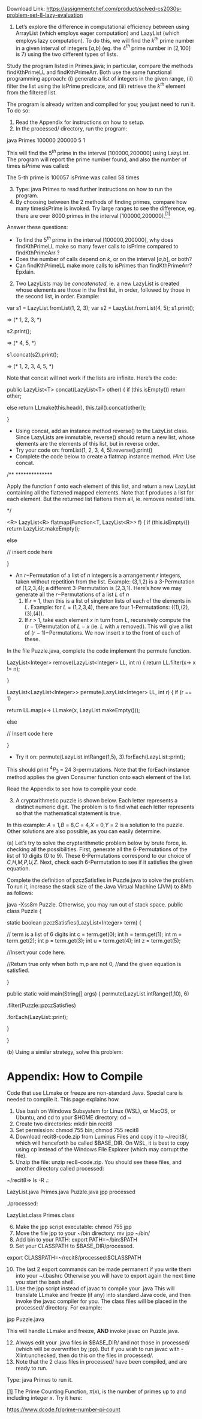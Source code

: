 Download Link: https://assignmentchef.com/product/solved-cs2030s-problem-set-8-lazy-evaluation
<br>



<ol>

 <li>Let’s explore the difference in computational efficiency between using ArrayList (which employs eager computation) and LazyList (which employs lazy computation). To do this, we will find the <em>k<sup>th </sup></em>prime number in a given interval of integers [<em>a,b</em>] (eg. the 4<em><sup>th </sup></em>prime number in [2<em>,</em>100] is 7) using the two different types of lists.</li>

</ol>

Study the program listed in Primes.java; in particular, compare the methods findKthPrimeLL and findKthPrimeArr. Both use the same functional programming approach: (i) generate a list of integers in the given range, (ii) filter the list using the isPrime predicate, and (iii) retrieve the <em>k<sup>th </sup></em>element from the filtered list.

The program is already written and compiled for you; you just need to run it. To do so:

<ol>

 <li>Read the Appendix for instructions on how to setup.</li>

 <li>In the processed/ directory, run the program:</li>

</ol>

java Primes 100000 200000 5 1

This will find the 5<em><sup>th </sup></em>prime in the interval [100000<em>,</em>200000] using LazyList. The program will report the prime number found, and also the number of times isPrime was called:

The 5-th prime is 100057 isPrime was called 58 times

<ol start="3">

 <li>Type: java Primes to read further instructions on how to run the program.</li>

 <li>By choosing between the 2 methods of finding primes, compare how many timesisPrime is invoked. Try large ranges to see the difference, eg. there are over 8000 primes in the interval [100000<em>,</em>200000].<a href="#_ftn1" name="_ftnref1"><sup>[1]</sup></a></li>

</ol>

Answer these questions:

<ul>

 <li>To find the 5<em><sup>th </sup></em>prime in the interval [100000<em>,</em>200000], why does findKthPrimeLL make so many fewer calls to isPrime compared to findKthPrimeArr ?</li>

 <li>Does the number of calls depend on <em>k</em>, or on the interval [<em>a,b</em>], or both?</li>

 <li>Can findKthPrimeLL make more calls to isPrimes than findKthPrimeArr? Epxlain.</li>

</ul>

<ol start="2">

 <li>Two LazyLists may be <em>concatenated</em>, ie. a new LazyList is created whose elements are those in the first list, in order, followed by those in the second list, in order. Example:</li>

</ol>

var s1 = LazyList.fromList(1, 2, 3); var s2 = LazyList.fromList(4, 5); s1.print();

=&gt; (* 1, 2, 3, *)

s2.print();

=&gt; (* 4, 5, *)

s1.concat(s2).print();

=&gt; (* 1, 2, 3, 4, 5, *)

Note that concat will not work if the lists are infinite. Here’s the code:

public LazyList&lt;T&gt; concat(LazyList&lt;T&gt; other) { if (this.isEmpty()) return other;

else return LLmake(this.head(), this.tail().concat(other));

}

<ul>

 <li>Using concat, add an instance method reverse() to the LazyList class. Since LazyLists are immutable, reverse() should return a new list, whose elements are the elements of this list, but in reverse order.</li>

 <li>Try your code on: fromList(1, 2, 3, 4, 5).reverse().print()</li>

 <li>Complete the code below to create a flatmap instance method. <em>Hint: </em>Use concat.</li>

</ul>

/** **************

Apply the function f onto each element of this list, and return a new LazyList containing all the flattened mapped elements. Note that f produces a list for each element. But the returned list flattens them all, ie. removes nested lists.

*/

&lt;R&gt; LazyList&lt;R&gt; flatmap(Function&lt;T, LazyList&lt;R&gt;&gt; f) { if (this.isEmpty()) return LazyList.makeEmpty();

else

// insert code here

}

<ul>

 <li>An <em>r</em>−Permutation of a list of <em>n </em>integers is a arrangement <em>r </em>integers, taken without repetition from the list. Example: (3<em>,</em>1<em>,</em>2) is a 3-Permutation of (1<em>,</em>2<em>,</em>3<em>,</em>4); a different 3-Permutation is (2<em>,</em>3<em>,</em>1). Here’s how we may generate all the <em>r</em>−Permutations of a list <em>L </em>of <em>n </em>

  <ol>

   <li>If <em>r </em>= 1, then this is a list of singleton lists of each of the elements in <em>L</em>. Example: for <em>L </em>= (1<em>,</em>2<em>,</em>3<em>,</em>4), there are four 1-Permutations: ((1)<em>,</em>(2)<em>,</em>(3)<em>,</em>(4)).</li>

   <li>If <em>r &gt; </em>1, take each element <em>x </em>in turn from <em>L</em>, recursively compute the (<em>r </em>− 1)Permutation of <em>L </em>− <em>x </em>(ie. <em>L </em>with <em>x </em>removed). This will give a list of (<em>r </em>− 1)−Permutations. We now insert <em>x </em>to the front of each of these.</li>

  </ol></li>

</ul>

In the file Puzzle.java, complete the code implement the permute function.

LazyList&lt;Integer&gt; remove(LazyList&lt;Integer&gt; LL, int n) { return LL.filter(x-&gt; x != n);

}

LazyList&lt;LazyList&lt;Integer&gt;&gt; permute(LazyList&lt;Integer&gt; LL, int r) { if (r == 1)

return LL.map(x-&gt; LLmake(x, LazyList.makeEmpty()));

else

// Insert code here

}

<ul>

 <li>Try it on: permute(LazyList.intRange(1,5), 3).forEach(LazyList::print);</li>

</ul>

This should print <sup>4</sup><em>P</em><sub>3 </sub>= 24 3-permutations. Note that the forEach instance method applies the given Consumer function onto each element of the list.

Read the Appendix to see how to compile your code.

<ol start="3">

 <li>A cryptarithmetic puzzle is shown below. Each letter represents a distinct numeric digit. The problem is to find what each letter represents so that the mathematical statement is true.</li>

</ol>

In this example: <em>A </em>= 1<em>,B </em>= 8<em>,C </em>= 4<em>,X </em>= 0<em>,Y </em>= 2 is a solution to the puzzle. Other solutions are also possible, as you can easily determine.

(a) Let’s try to solve the cryptarithmetic problem below by brute force, ie. checking all the possibilities. First, generate all the 6-Permutations of the list of 10 digits (0 to 9). These 6-Permutations correspond to our choice of <em>C,H,M,P,U,Z</em>. Next, check each 6-Permutation to see if it satisfies the given equation.

Complete the definition of pzczSatisfies in Puzzle.java to solve the problem. To run it, increase the stack size of the Java Virtual Machine (JVM) to 8Mb as follows:

java -Xss8m Puzzle. Otherwise, you may run out of stack space. public class Puzzle {

static boolean pzczSatisfies(LazyList&lt;Integer&gt; term) {

// term is a list of 6 digits int c = term.get(0); int h = term.get(1); int m = term.get(2); int p = term.get(3); int u = term.get(4); int z = term.get(5);

//Insert your code here.

//Return true only when both m,p are not 0, //and the given equation is satisfied.

}

public static void main(String[] args) { permute(LazyList.intRange(1,10), 6)

.filter(Puzzle::pzczSatisfies)

.forEach(LazyList::print);

}

}

(b) Using a similar strategy, solve this problem:

<h1>Appendix: How to Compile</h1>

Code that use LLmake or freeze are non-standard Java. Special care is needed to compile it. This page explains how.

<ol>

 <li>Use bash on Windows Subsystem for Linux (WSL), or MacOS, or Ubuntu, and cd to your $HOME directory: cd ~</li>

 <li>Create two directories: mkdir bin recit8</li>

 <li>Set permission: chmod 755 bin; chmod 755 recit8</li>

 <li>Download recit8-code.zip from Luminus Files and copy it to ~/recit8/, which will henceforth be called $BASE_DIR. On WSL, it is best to copy using cp instead of the Windows File Explorer (which may corrupt the file).</li>

 <li>Unzip the file: unzip rec8-code.zip. You should see these files, and another directory called processed:</li>

</ol>

~/recit8=&gt; ls -R .:

LazyList.java Primes.java Puzzle.java jpp processed

./processed:

LazyList.class Primes.class

<ol start="6">

 <li>Make the jpp script executable: chmod 755 jpp</li>

 <li>Move the file jpp to your ~/bin directory: mv jpp ~/bin/</li>

 <li>Add bin to your PATH: export PATH=~/bin:$PATH</li>

 <li>Set your CLASSPATH to $BASE_DIR/processed.</li>

</ol>

export CLASSPATH=~/recit8/processed:$CLASSPATH

<ol start="10">

 <li>The last 2 export commands can be made permanent if you write them into your ~/.bashrc Otherwise you will have to export again the next time you start the bash shell.</li>

 <li>Use the jpp script instead of javac to compile your .java This will translate LLmake and freeze (if any) into standard Java code, and then invoke the javac compiler for you. The class files will be placed in the processed/ directory. For example:</li>

</ol>

jpp Puzzle.java

This will handle LLmake and freeze, <strong>AND </strong>invoke javac on Puzzle.java.

<ol start="12">

 <li>Always edit your .java files in $BASE_DIR/ and not those in processed/ (which will be overwritten by jpp). But if you wish to run javac with -Xlint:unchecked, then do this on the files in processed/.</li>

 <li>Note that the 2 class files in processed/ have been compiled, and are ready to run.</li>

</ol>

Type: java Primes to run it.

<a href="#_ftnref1" name="_ftn1">[1]</a> The Prime Counting Function, <em>π</em>(<em>x</em>), is the number of primes up to and including integer <em>x</em>. Try it here:

https://www.dcode.fr/prime-number-pi-count